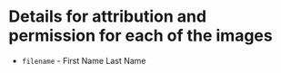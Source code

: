 # Details for attribution and permission for each of the images

- `filename` - First Name Last Name
